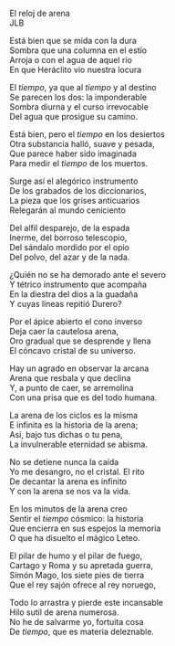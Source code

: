 El reloj de arena   
JLB  
  
Está bien que se mida con la dura  
Sombra que una columna en el estío  
Arroja o con el agua de aquel río  
En que Heráclito vio nuestra locura  
  
El _tiempo_, ya que al _tiempo_ y al destino  
Se parecen los dos: la imponderable  
Sombra diurna y el curso irrevocable  
Del agua que prosigue su camino.  
  
Está bien, pero el _tiempo_ en los desiertos  
Otra substancia halló, suave y pesada,  
Que parece haber sido imaginada  
Para medir el _tiempo_ de los muertos.  
  
Surge así el alegórico instrumento  
De los grabados de los diccionarios,  
La pieza que los grises anticuarios  
Relegarán al mundo ceniciento  
  
Del alfil desparejo, de la espada  
Inerme, del borroso telescopio,  
Del sándalo mordido por el opio  
Del polvo, del azar y de la nada.  
  
¿Quién no se ha demorado ante el severo  
Y tétrico instrumento que acompaña  
En la diestra del dios a la guadaña  
Y cuyas líneas repitió Durero?  
  
Por el ápice abierto el cono inverso  
Deja caer la cautelosa arena,  
Oro gradual que se desprende y llena  
El cóncavo cristal de su universo.  
  
Hay un agrado en observar la arcana  
Arena que resbala y que declina  
Y, a punto de caer, se arremolina  
Con una prisa que es del todo humana.  
  
La arena de los ciclos es la misma  
E infinita es la historia de la arena;  
Así, bajo tus dichas o tu pena,  
La invulnerable eternidad se abisma.  
  
No se detiene nunca la caída  
Yo me desangro, no el cristal. El rito  
De decantar la arena es infinito  
Y con la arena se nos va la vida.  
  
En los minutos de la arena creo  
Sentir el _tiempo_ cósmico: la historia  
Que encierra en sus espejos la memoria  
O que ha disuelto el mágico Leteo.  
  
El pilar de humo y el pilar de fuego,  
Cartago y Roma y su apretada guerra,  
Simón Mago, los siete pies de tierra  
Que el rey sajón ofrece al rey noruego,  
  
Todo lo arrastra y pierde este incansable  
Hilo sutil de arena numerosa.  
No he de salvarme yo, fortuita cosa  
De _tiempo_, que es materia deleznable.  
